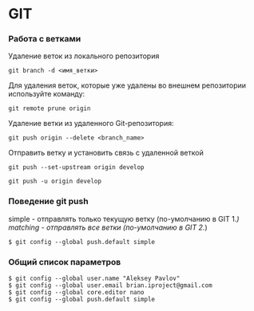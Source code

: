 # GIT

### Работа с ветками ###
Удаление веток из локального репозитория
```
git branch -d <имя_ветки>
```
Для удаления веток, которые уже удалены во внешнем репозитории используйте команду:
```
git remote prune origin
```
Удаление ветки из удаленного Git-репозитория:
```
git push origin --delete <branch_name>
```
Отправить ветку и установить связь с удаленной веткой
```
git push --set-upstream origin develop
```
```
git push -u origin develop
```

### Поведение git push ###
simple - отправлять только текущую ветку (по-умолчанию в GIT 1.*)  
matching - отправлять все ветки (по-умолчанию в GIT 2.*)
```
$ git config --global push.default simple
```

### Общий список параметров ###
```
$ git config --global user.name "Aleksey Pavlov"
$ git config --global user.email brian.iproject@gmail.com
$ git config --global core.editor nano
$ git config --global push.default simple
```